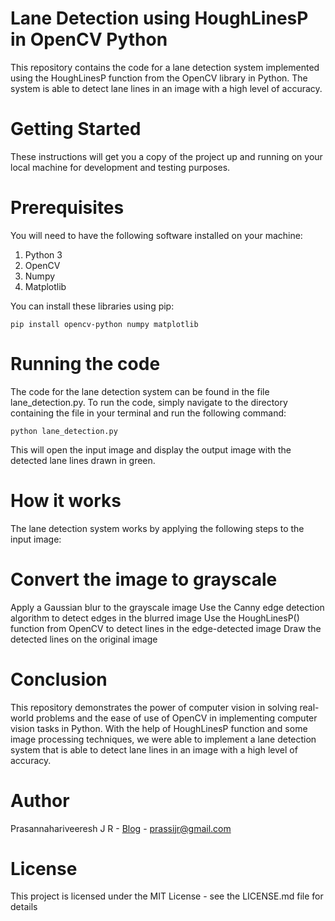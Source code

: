 # Lane Detection using HoughLinesP in OpenCV Python
This repository contains the code for a lane detection system implemented using the HoughLinesP function from the OpenCV library in Python. The system is able to detect lane lines in an image with a high level of accuracy.

# Getting Started
These instructions will get you a copy of the project up and running on your local machine for development and testing purposes.

# Prerequisites
You will need to have the following software installed on your machine:

  1. Python 3
  2. OpenCV
  3. Numpy
  4. Matplotlib

You can install these libraries using pip:

  `pip install opencv-python numpy matplotlib`

# Running the code
The code for the lane detection system can be found in the file lane_detection.py. To run the code, simply navigate to the directory containing the file in your terminal and run the following command:

  `python lane_detection.py`

This will open the input image and display the output image with the detected lane lines drawn in green.

# How it works
The lane detection system works by applying the following steps to the input image:

# Convert the image to grayscale
Apply a Gaussian blur to the grayscale image
Use the Canny edge detection algorithm to detect edges in the blurred image
Use the HoughLinesP() function from OpenCV to detect lines in the edge-detected image
Draw the detected lines on the original image

# Conclusion
This repository demonstrates the power of computer vision in solving real-world problems and the ease of use of OpenCV in implementing computer vision tasks in Python. With the help of HoughLinesP function and some image processing techniques, we were able to implement a lane detection system that is able to detect lane lines in an image with a high level of accuracy.

# Author
Prasannahariveeresh J R - [Blog](https://jrprasanna.com) - prassijr@gmail.com

# License
This project is licensed under the MIT License - see the LICENSE.md file for details
